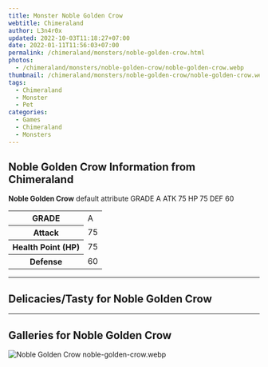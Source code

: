 ```yaml
---
title: Monster Noble Golden Crow
webtitle: Chimeraland
author: L3n4r0x
updated: 2022-10-03T11:18:27+07:00
date: 2022-01-11T11:56:03+07:00
permalink: /chimeraland/monsters/noble-golden-crow.html
photos:
  - /chimeraland/monsters/noble-golden-crow/noble-golden-crow.webp
thumbnail: /chimeraland/monsters/noble-golden-crow/noble-golden-crow.webp
tags:
  - Chimeraland
  - Monster
  - Pet
categories:
  - Games
  - Chimeraland
  - Monsters
---
```


<section id="bootstrap-wrapper"><link rel="stylesheet" href="https://cdn.statically.io/gh/dimaslanjaka/Web-Manajemen/40ac3225/css/bootstrap-4.5-wrapper.css"/><h1>Noble Golden Crow Information from Chimeraland</h1><p><b>Noble Golden Crow</b> default attribute GRADE A ATK 75 HP 75 DEF 60<table><tr><th>GRADE</th><td>A</td></tr><tr><th>Attack</th><td>75</td></tr><tr><th>Health Point (HP)</th><td>75</td></tr><tr><th>Defense</th><td>60</td></tr></table></p><hr/><h2>Delicacies/Tasty for Noble Golden Crow</h2><hr/><div id="gallery"><h2>Galleries for Noble Golden Crow</h2><div class="row"><div class="col-lg-6 col-12"><img src="/chimeraland/monsters/noble-golden-crow/noble-golden-crow.webp" alt="Noble Golden Crow noble-golden-crow.webp"/></div></div></div></section>